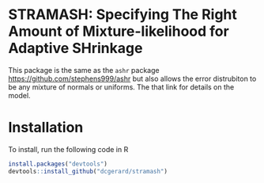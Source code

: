 
<!-- README.md is generated from README.Rmd. Please edit that file -->
STRAMASH: Specifying The Right Amount of Mixture-likelihood for Adaptive SHrinkage
==================================================================================

This package is the same as the `ashr` package <https://github.com/stephens999/ashr> but also allows the error distrubiton to be any mixture of normals or uniforms. The that link for details on the model.

Installation
============

To install, run the following code in R

``` r
install.packages("devtools")
devtools::install_github("dcgerard/stramash")
```
